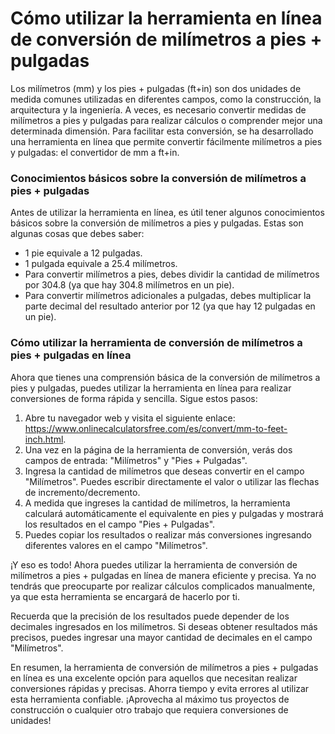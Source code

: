 Cómo utilizar la herramienta en línea de conversión de milímetros a pies + pulgadas
===================================================================================

Los milímetros (mm) y los pies + pulgadas (ft+in) son dos unidades de medida comunes utilizadas en diferentes campos, como la construcción, la arquitectura y la ingeniería. A veces, es necesario convertir medidas de milímetros a pies y pulgadas para realizar cálculos o comprender mejor una determinada dimensión. Para facilitar esta conversión, se ha desarrollado una herramienta en línea que permite convertir fácilmente milímetros a pies y pulgadas: el convertidor de mm a ft+in.

### Conocimientos básicos sobre la conversión de milímetros a pies + pulgadas

Antes de utilizar la herramienta en línea, es útil tener algunos conocimientos básicos sobre la conversión de milímetros a pies y pulgadas. Estas son algunas cosas que debes saber:

- 1 pie equivale a 12 pulgadas.
- 1 pulgada equivale a 25.4 milímetros.
- Para convertir milímetros a pies, debes dividir la cantidad de milímetros por 304.8 (ya que hay 304.8 milímetros en un pie).
- Para convertir milímetros adicionales a pulgadas, debes multiplicar la parte decimal del resultado anterior por 12 (ya que hay 12 pulgadas en un pie).

### Cómo utilizar la herramienta de conversión de milímetros a pies + pulgadas en línea

Ahora que tienes una comprensión básica de la conversión de milímetros a pies y pulgadas, puedes utilizar la herramienta en línea para realizar conversiones de forma rápida y sencilla. Sigue estos pasos:

1. Abre tu navegador web y visita el siguiente enlace: <https://www.onlinecalculatorsfree.com/es/convert/mm-to-feet-inch.html>.
2. Una vez en la página de la herramienta de conversión, verás dos campos de entrada: "Milímetros" y "Pies + Pulgadas".
3. Ingresa la cantidad de milímetros que deseas convertir en el campo "Milímetros". Puedes escribir directamente el valor o utilizar las flechas de incremento/decremento.
4. A medida que ingreses la cantidad de milímetros, la herramienta calculará automáticamente el equivalente en pies y pulgadas y mostrará los resultados en el campo "Pies + Pulgadas".
5. Puedes copiar los resultados o realizar más conversiones ingresando diferentes valores en el campo "Milímetros".

¡Y eso es todo! Ahora puedes utilizar la herramienta de conversión de milímetros a pies + pulgadas en línea de manera eficiente y precisa. Ya no tendrás que preocuparte por realizar cálculos complicados manualmente, ya que esta herramienta se encargará de hacerlo por ti.

Recuerda que la precisión de los resultados puede depender de los decimales ingresados en los milímetros. Si deseas obtener resultados más precisos, puedes ingresar una mayor cantidad de decimales en el campo "Milímetros".

En resumen, la herramienta de conversión de milímetros a pies + pulgadas en línea es una excelente opción para aquellos que necesitan realizar conversiones rápidas y precisas. Ahorra tiempo y evita errores al utilizar esta herramienta confiable. ¡Aprovecha al máximo tus proyectos de construcción o cualquier otro trabajo que requiera conversiones de unidades!